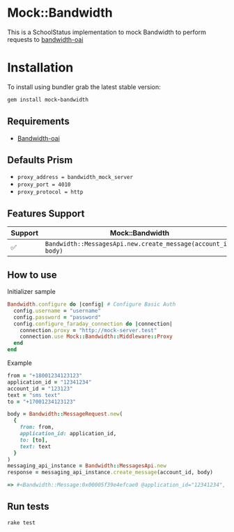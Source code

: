 # Mock::Bandwidth

This is a SchoolStatus implementation to mock Bandwidth to perform requests to [bandwidth-oai](https://docs.stoplight.io/docs/prism/83dbbd75532cf-http-mocking)


# Installation

To install using bundler grab the latest stable version:

```ruby
gem install mock-bandwidth
```

## Requirements
- [Bandwidth-oai](https://docs.stoplight.io/docs/prism/83dbbd75532cf-http-mocking)

## Defaults Prism

- `proxy_address = bandwidth_mock_server`
- `proxy_port = 4010`
- `proxy_protocol = http`

## Features Support

| Support | Mock::Bandwidth   |
| ------------- | ------------- |
| :white_check_mark: | `Bandwidth::MessagesApi.new.create_message(account_id, body)`  |


## How to use
Initializer sample

```ruby
Bandwidth.configure do |config| # Configure Basic Auth
  config.username = "username"
  config.password = "password"
  config.configure_faraday_connection do |connection|
    connection.proxy = "http://mock-server.test"
    connection.use Mock::Bandwidth::Middleware::Proxy
  end
end
```

Example
```ruby
from = "+18001234123123"
application_id = "12341234"
account_id = "123123"
text = "sms text"
to = "+17001234123123"

body = Bandwidth::MessageRequest.new(
  {
    from: from,
    application_id: application_id,
    to: [to],
    text: text
  }
)
messaging_api_instance = Bandwidth::MessagesApi.new
response = messaging_api_instance.create_message(account_id, body)

=> #<Bandwidth::Message:0x00005f39e4efcae0 @application_id="12341234", @from="+18001234123123", @id="1737987840867jqaf7b3rad1a6fn", @owner="+18001234123123", @text="sms text", @to=["+17001234123123"]>
```

## Run tests
```unix
rake test
```
